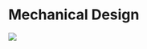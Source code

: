 # Mechanical Design
![](https://github.com/yuan5/-biped-robot-for-running-/blob/master/image/mechine.png)
